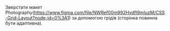 Зверстати макет Photography(https://www.figma.com/file/NWRef00m992HvdfI9mIuzM/CSS-Grid-Layout?node-id=0%3A1) за допомогою грідів (сторінка повинна бути адаптивна).